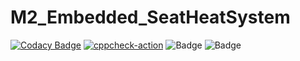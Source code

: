 # M2_Embedded_SeatHeatSystem
[![Codacy Badge](https://api.codacy.com/project/badge/Grade/eabe07b7b3cd482498caace5fa996cc8)](https://app.codacy.com/gh/karam102/M2-Embedded_SeatHeatSystem?utm_source=github.com&utm_medium=referral&utm_content=karam102/M2-Embedded_SeatHeatSystem&utm_campaign=Badge_Grade_Settings)
[![cppcheck-action](https://github.com/karam102/M2-Embedded_SeatHeatSystem/actions/workflows/main.yml/badge.svg)](https://github.com/karam102/M2-Embedded_SeatHeatSystem/actions/workflows/main.yml)
![Badge](https://api.codiga.io/project/30306/score/svg)
![Badge](https://api.codiga.io/project/30306/status/svg)
